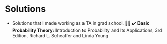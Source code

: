 # Solutions 

- Solutions that I made working as a TA in grad school. :teacher:
:heavy_check_mark: **Basic Probability Theory:** Introduction to Probability and Its Applications, 3rd Edition, Richard L. Scheaffer and Linda Young
